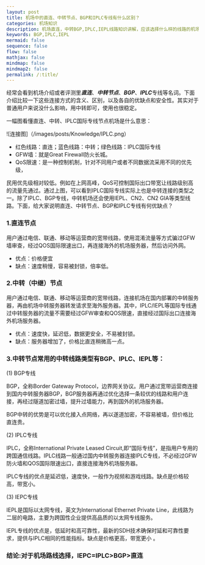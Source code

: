 ```yaml
---
layout: post
title: 机场中的直连、中转节点、BGP和IPLC专线有什么区别？
categories: 机场知识
description: 机场直连，中转BGP,IPLC,IEPL线路知识讲解，应该选择什么样的线路的机场能满足用户的使用需求，不花冤枉钱
keywords: BGP,IPLC,IEPL
mermaid: false
sequence: false
flow: false
mathjax: false
mindmap: false
mindmap2: false
permalink: /:title/
---
```

经常会看到机场介绍或者评测里***直连***、***中转节点***、***BGP***、***IPLC***专线等名词。下面介绍比较一下这些连接方式的含义、区别，以及各自的优缺点和安全性。其实对于普通用户来说没什么影响，用中转即可，使用也很稳定。

一幅图看懂直连、中转、IPLC国际专线节点机场是什么意思：

![连接图]（/images/posts/Knowledge/IPLC.png）

* 红色线路：直连；蓝色线路：中转；绿色线路：IPLC国际专线
* GFW墙：就是Great Firewall防火长城。
* QoS限速：是一种控制机制，针对不同用户或者不同数据流采用不同的优先级，

民用优先级相对较低。例如在上网高峰，QoS可控制国际出口带宽让线路级别高的流量先通过。通过上图，可以看到IPLC国际专线实际上也是中转连接的类型之一。除了IPLC、BGP专线，中转机场还会使用IEPL、CN2、CN2 GIA等类型线路。下面，给大家说明直连、中转节点、BGP和IPLC专线有何优缺点？

### 1.直连节点

用户通过电信、联通、移动等运营商的宽带线路，使用混淆流量等方式骗过GFW墙审查，经过QOS国际限速出口，再连接海外的机场服务器，然后访问外网。

* 优点：价格便宜
* 缺点：速度稍慢，容易被封锁，倍率低。

### 2.中转（中继）节点

用户通过电信、联通、移动等运营商的宽带线路，连接机场在国内部署的中转服务器，再由机场中转服务器转发请求至海外服务器。其中，IPLC/IEPL等国际专线通过中转服务器的流量不需要经过GFW审查和QOS限速，直接经过国际出口连接海外机场服务器。

* 优点：速度快，延迟低，数据更安全，不易被封锁。
* 缺点：服务器增加了，价格比直连稍微高一点。

### 3.中转节点常用的中转线路类型有BGP、IPLC、IEPL等：

(1) BGP专线

BGP，全称Border Gateway Protocol，边界网关协议。用户通过宽带运营商连接到国内中转服务器BGP，BGP服务器再通过优化选择一条较优的线路和用户连接，再经过隧道加密过墙，提升过墙能力，再到国外的机场服务器。

BGP中转的优势是可以优化接入点网络，再以遂道加密，不容易被墙，但价格比直连贵。

(2) IPLC专线

IPLC，全称International Private Leased Circuit,即“国际专线”，是指用户专用的跨国通信线路。IPLC线路一般通过国内中转服务器连接IPLC专线，不必经过GFW防火墙和QOS国际限速出口，直接连接海外机场服务器。

IPLC专线的优点是延迟低，速度快，一般作为视频和游戏线路。缺点是价格较高，带宽小。

(3) IEPC专线

IEPL是国际以太网专线，英文为International Ethernet Private Line，此线路为二层的电路，主要为跨国性企业提供高品质的以太网专线服务。

IEPL专线的优点是，低延时和高可靠性，最新的SDH技术确保时延和可靠性要求，提供与IPLC相同的性能指标。缺点是价格更高，带宽更小 。

### 结论:对于机场路线选择，IEPC=IPLC>BGP>直连

